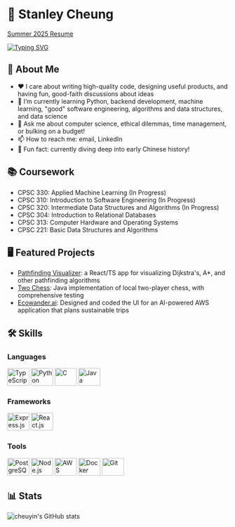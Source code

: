 # 🦾 Stanley Cheung

[Summer 2025 Resume](https://github.com/cheuyin/resume-for-summer-2025/blob/main/resume.pdf) 

[![Typing SVG](https://readme-typing-svg.demolab.com?font=Fira+Code&weight=600&size=32&pause=1000&color=FF9D12&vCenter=true&width=800&height=80&lines=Hi!+I'm+a+3rd+year+CS+major+at+UBC;trying+to+absorb+as+much+as+I+can;about+backend+dev+and+all+other+things+CS)](https://git.io/typing-svg)

## 🌟 About Me
- ❤️ I care about writing high-quality code, designing useful products, and having fun, good-faith discussions about ideas
- 🌱 I’m currently learning Python, backend development, machine learning, "good" software engineering, algorithms and data structures, and data science
- 💬 Ask me about computer science, ethical dilemmas, time management, or bulking on a budget!
- 📫 How to reach me: email, LinkedIn
- 🏮 Fun fact: currently diving deep into early Chinese history!

## 📚 Coursework
- CPSC 330: Applied Machine Learning (In Progress)
- CPSC 310: Introduction to Software Engineering (In Progress)
- CPSC 320: Intermediate Data Structures and Algorithms (In Progress)
- CPSC 304: Introduction to Relational Databases
- CPSC 313: Computer Hardware and Operating Systems
- CPSC 221: Basic Data Structures and Algorithms

## 🖥️ Featured Projects
- [Pathfinding Visualizer](https://github.com/cheuyin/pathfinding-visualizer): a React/TS app for visualizing Dijkstra's, A*, and other pathfinding algorithms
- [Two Chess](https://github.com/cheuyin/two-chess): Java implementation of local two-player chess, with comprehensive testing
- [Ecowander.ai](https://github.com/apramm/Ecowander.ai): Designed and coded the UI for an AI-powered AWS application that plans sustainable trips

## 🛠️ Skills

### Languages
<div>
  <img src="https://cdn.jsdelivr.net/gh/devicons/devicon@latest/icons/typescript/typescript-original.svg" alt="TypeScript" width="50" height="40" />
  <img src="https://cdn.jsdelivr.net/gh/devicons/devicon@latest/icons/python/python-original.svg" alt="Python" width="50" height="40" />
  <img src="https://cdn.jsdelivr.net/gh/devicons/devicon@latest/icons/c/c-original.svg" alt="C" width="50" height="40" />
  <img src="https://cdn.jsdelivr.net/gh/devicons/devicon@latest/icons/java/java-original.svg" alt="Java" width="50" height="40" />
</div>

### Frameworks
<div>
  <img src="https://cdn.jsdelivr.net/gh/devicons/devicon@latest/icons/express/express-original.svg" alt='Express.js' width='50' height='40' />
  <img src="https://cdn.jsdelivr.net/gh/devicons/devicon@latest/icons/react/react-original.svg" alt="React.js" width="50" height="40" />
</div>

### Tools
<div>
  <img src="https://cdn.jsdelivr.net/gh/devicons/devicon@latest/icons/postgresql/postgresql-original.svg" alt="PostgreSQL" width="50" height="40" />
  <img src="https://cdn.jsdelivr.net/gh/devicons/devicon@latest/icons/nodejs/nodejs-original-wordmark.svg" alt="Node.js" width="50" height="40" />
  <img src="https://cdn.jsdelivr.net/gh/devicons/devicon@latest/icons/amazonwebservices/amazonwebservices-original-wordmark.svg" alt="AWS" width="50" height="40" />
  <img src="https://cdn.jsdelivr.net/gh/devicons/devicon@latest/icons/docker/docker-original.svg" alt="Docker" width="50" height="40" />
  <img src="https://cdn.jsdelivr.net/gh/devicons/devicon@latest/icons/git/git-original.svg" alt="Git" width="50" height="40" />
</div>


## 📊 Stats
![cheuyin's GitHub stats](https://github-readme-stats.vercel.app/api?username=cheuyin&show_icons=true&theme=great-gatsby)
